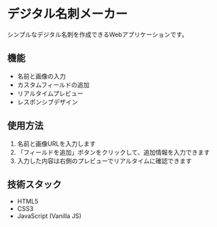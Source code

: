 # デジタル名刺メーカー

シンプルなデジタル名刺を作成できるWebアプリケーションです。

## 機能

- 名前と画像の入力
- カスタムフィールドの追加
- リアルタイムプレビュー
- レスポンシブデザイン

## 使用方法

1. 名前と画像URLを入力します
2. 「フィールドを追加」ボタンをクリックして、追加情報を入力できます
3. 入力した内容は右側のプレビューでリアルタイムに確認できます

## 技術スタック

- HTML5
- CSS3
- JavaScript (Vanilla JS) 